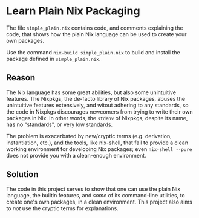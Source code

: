 Learn Plain Nix Packaging
=========================

The file `simple_plain.nix` contains code, and comments explaining the code,
that shows how the plain Nix language can be used to create your own packages.

Use the command `nix-build simple_plain.nix` to build and install the package
defined in `simple_plain.nix`.

Reason
------

The Nix language has some great abilities, but also some unintuitive features.
The Nixpkgs, the de-facto library of Nix packages, abuses the unintuitive
features extensively, and witout adhering to any standards, so the code in
Nixpkgs discourages newcomers from trying to write their own packages in Nix.
In other words, the `stdenv` of Nixpkgs, despite its name, has no "standards",
or very low standards.

The problem is exacerbated by new/cryptic terms (e.g. derivation,
instantiation, etc.), and the tools, like nix-shell, that fail to provide a
clean working environment for developing Nix packages; even `nix-shell --pure`
does not provide you with a clean-enough environment.

Solution
--------

The code in this project serves to show that one can use the plain Nix
language, the builtin features, and _some_ of its command-line utilities, to
create one's own packages, in a clean environment. This project also aims to
_not_ use the cryptic terms for explanations.

